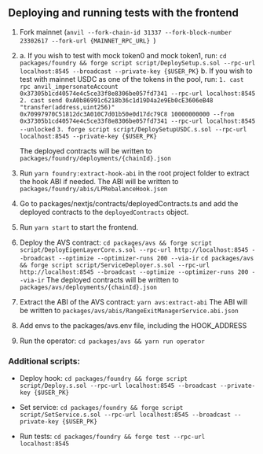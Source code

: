 ## Deploying and running tests with the frontend

1. Fork mainnet (`anvil --fork-chain-id 31337 --fork-block-number 23302617 --fork-url {MAINNET_RPC_URL} `)
2. a. If you wish to test with mock token0 and mock token1, run:
   `cd packages/foundry && forge script script/DeploySetup.s.sol --rpc-url localhost:8545 --broadcast --private-key {$USER_PK}`
   b. If you wish to test with mainnet USDC as one of the tokens in the pool, run:
   `1. cast rpc anvil_impersonateAccount 0x37305b1cd40574e4c5ce33f8e8306be057fd7341 --rpc-url localhost:8545`
   `2. cast send 0xA0b86991c6218b36c1d19D4a2e9Eb0cE3606eB48 "transfer(address,uint256)" 0x70997970C51812dc3A010C7d01b50e0d17dc79C8 10000000000 --from 0x37305b1cd40574e4c5ce33f8e8306be057fd7341 --rpc-url localhost:8545 --unlocked`
   `3. forge script script/DeploySetupUSDC.s.sol --rpc-url localhost:8545 --private-key {$USER_PK}`

   The deployed contracts will be written to `packages/foundry/deployments/{chainId}.json`

3. Run `yarn foundry:extract-hook-abi` in the root project folder to extract the hook ABI if needed.
   The ABI will be written to `packages/foundry/abis/LPRebalanceHook.json`

4. Go to packages/nextjs/contracts/deployedContracts.ts and add the deployed contracts to the `deployedContracts` object.
5. Run `yarn start` to start the frontend.

6. Deploy the AVS contract:
   `cd packages/avs && forge script script/DeployEigenLayerCore.s.sol --rpc-url http://localhost:8545 --broadcast --optimize --optimizer-runs 200 --via-ir`
   `cd packages/avs && forge script script/ServiceDeployer.s.sol --rpc-url http://localhost:8545 --broadcast --optimize --optimizer-runs 200 --via-ir`
   The deployed contracts will be written to `packages/avs/deployments/{chainId}.json`
7. Extract the ABI of the AVS contract:
   `yarn avs:extract-abi`
   The ABI will be written to `packages/avs/abis/RangeExitManagerService.abi.json`

8. Add envs to the packages/avs.env file, including the HOOK_ADDRESS
9. Run the operator:
   `cd packages/avs && yarn run operator`

### Additional scripts:

- Deploy hook:
  `cd packages/foundry && forge script script/Deploy.s.sol --rpc-url localhost:8545 --broadcast --private-key {$USER_PK}`

- Set service:
  `cd packages/foundry && forge script script/SetService.s.sol --rpc-url localhost:8545 --broadcast --private-key {$USER_PK}`

- Run tests:
  `cd packages/foundry && forge test --rpc-url localhost:8545`
